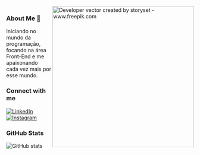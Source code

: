 <img align="right" alt="Developer vector created by storyset - www.freepik.com" height="380" src="https://user-images.githubusercontent.com/97471199/230774187-e482399b-492c-4c17-a831-0314bf90526e.png">

### About Me 💜

Iniciando no mundo da programação, focando na área Front-End e me apaixonando cada vez mais por esse mundo. 

### Connect with me

[![LinkedIn](https://img.shields.io/badge/-LinkedIn-000?style=for-the-badge&logo=linkedin&logoColor=FF00F6&color:FFF)](https://www.linkedin.com/in/vanessa-aquino-1b0b29289/)
[![Instagram](https://img.shields.io/badge/-Instagram-000?style=for-the-badge&logo=instagram&logoColor=FF00F6&color:FFF)](https://www.instagram.com/vanessaquiino/profilecard/?igsh=Y2tlNzEwYWo2ODhr)

### GitHub Stats

![GitHub stats](https://streak-stats.demolab.com?user=vanessa-aquino&theme=shadow-purple&locale=pt_BR)
